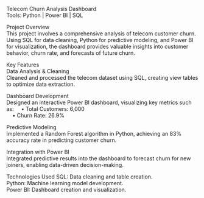 Telecom Churn Analysis Dashboard <br>
Tools: Python | Power BI | SQL<br>

Project Overview<br>
This project involves a comprehensive analysis of telecom customer churn. Using SQL for data cleaning, Python for predictive modeling, and Power BI for visualization, the dashboard provides valuable insights into customer behavior, churn rate, and forecasts of future churn.
<br> 

Key Features<br>
Data Analysis & Cleaning <br> Cleaned and processed the telecom dataset using SQL, creating view tables to optimize data extraction.
<br>

Dashboard Development <br> Designed an interactive Power BI dashboard, visualizing key metrics such as:
    • Total Customers: 6,000 <br>     • Churn Rate: 26.9%
<br>

Predictive Modeling <br> Implemented a Random Forest algorithm in Python, achieving an 83% accuracy rate in predicting customer churn.
<br>

Integration with Power BI <br> Integrated predictive results into the dashboard to forecast churn for new joiners, enabling data-driven decision-making.
<br>

Technologies Used
SQL: Data cleaning and table creation. <br>
Python: Machine learning model development. <br>
Power BI: Dashboard creation and visualization. <br>
